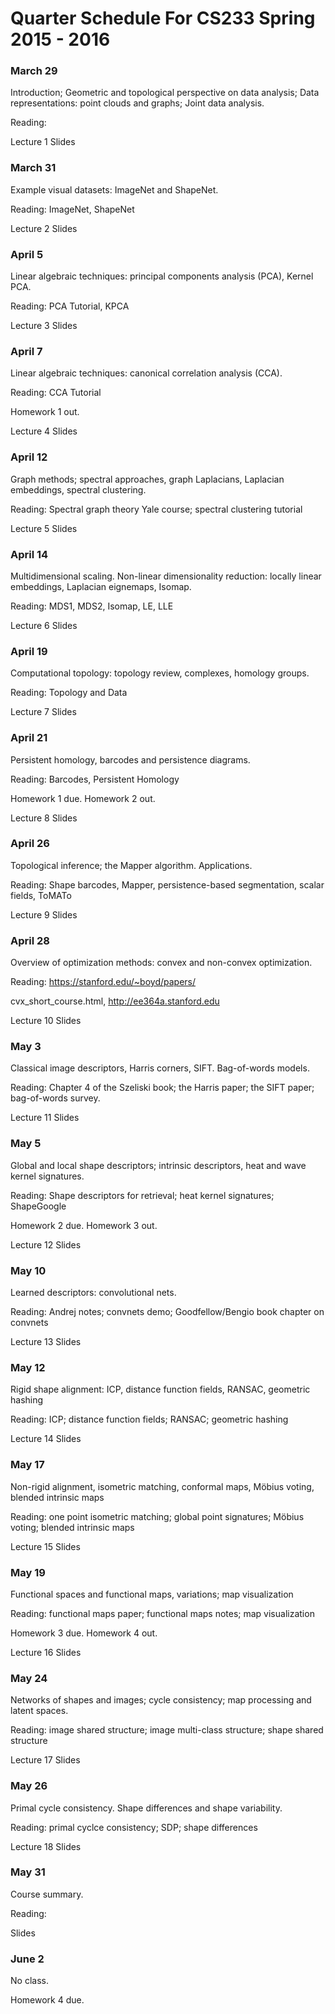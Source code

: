 # Quarter Schedule For CS233 Spring 2015 - 2016

### March 29
Introduction; Geometric and topological perspective on data analysis; Data representations: point clouds and graphs; Joint data analysis.

Reading:

Lecture 1 Slides

### March 31
Example visual datasets: ImageNet and ShapeNet.

Reading: ImageNet, ShapeNet

Lecture 2 Slides

### April 5
Linear algebraic techniques: principal components analysis (PCA), Kernel PCA.

Reading: PCA Tutorial, KPCA

Lecture 3 Slides

### April 7
Linear algebraic techniques: canonical correlation analysis (CCA).

Reading: CCA Tutorial

Homework 1 out.

Lecture 4 Slides

### April 12
Graph methods; spectral approaches, graph Laplacians, Laplacian embeddings, spectral clustering.

Reading: Spectral graph theory Yale course; spectral clustering tutorial

Lecture 5 Slides

### April 14
Multidimensional scaling. Non-linear dimensionality reduction: locally linear embeddings, Laplacian eignemaps, Isomap.

Reading: MDS1, MDS2, Isomap, LE, LLE

Lecture 6 Slides

### April 19
Computational topology: topology review, complexes, homology groups.

Reading: Topology and Data

Lecture 7 Slides

### April 21
Persistent homology, barcodes and persistence diagrams.

Reading: Barcodes, Persistent Homology

Homework 1 due. Homework 2 out.

Lecture 8 Slides

### April 26
Topological inference; the Mapper algorithm. Applications.

Reading: Shape barcodes, Mapper, persistence-based segmentation, scalar fields, ToMATo

Lecture 9 Slides

### April 28
Overview of optimization methods: convex and non-convex optimization.

Reading: https://stanford.edu/~boyd/papers/

cvx_short_course.html, http://ee364a.stanford.edu

Lecture 10 Slides

### May 3
Classical image descriptors, Harris corners, SIFT. Bag-of-words models.

Reading: Chapter 4 of the Szeliski book; the Harris paper; the SIFT paper; bag-of-words survey.

Lecture 11 Slides
    
### May 5
Global and local shape descriptors; intrinsic descriptors, heat and wave kernel signatures.

Reading: Shape descriptors for retrieval; heat kernel signatures; ShapeGoogle

Homework 2 due. Homework 3 out.

Lecture 12 Slides

### May 10
Learned descriptors: convolutional nets.

Reading: Andrej notes; convnets demo; Goodfellow/Bengio book chapter on convnets

Lecture 13 Slides

### May 12
Rigid shape alignment: ICP, distance function fields, RANSAC, geometric hashing

Reading: ICP; distance function fields; RANSAC; geometric hashing

Lecture 14 Slides

### May 17
Non-rigid alignment, isometric matching, conformal maps, Möbius voting, blended intrinsic maps

Reading: one point isometric matching; global point signatures; Möbius voting; blended intrinsic maps

Lecture 15 Slides

### May 19

Functional spaces and functional maps, variations; map visualization

Reading: functional maps paper; functional maps notes; map visualization

Homework 3 due. Homework 4 out.

Lecture 16 Slides

### May 24
Networks of shapes and images; cycle consistency; map processing and latent spaces.

Reading: image shared structure; image multi-class structure; shape shared structure

Lecture 17 Slides

### May 26
Primal cycle consistency. Shape differences and shape variability.

Reading: primal cyclce consistency; SDP; shape differences

Lecture 18 Slides

### May 31
Course summary.

Reading:

Slides

 
### June 2
No class.

Homework 4 due.